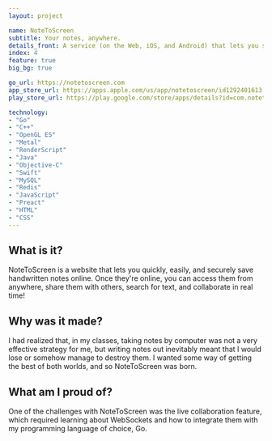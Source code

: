 ```yaml
---
layout: project

name: NoteToScreen
subtitle: Your notes, anywhere.
details_front: A service (on the Web, iOS, and Android) that lets you scan paper notes with your phone, save them to the cloud, share them with others, and access them anywhere.
index: 4
feature: true
big_bg: true

go_url: https://notetoscreen.com
app_store_url: https://apps.apple.com/us/app/notetoscreen/id1292401613
play_store_url: https://play.google.com/store/apps/details?id=com.notetoscreen.android

technology:
- "Go"
- "C++"
- "OpenGL ES"
- "Metal"
- "RenderScript"
- "Java"
- "Objective-C"
- "Swift"
- "MySQL"
- "Redis"
- "JavaScript"
- "Preact"
- "HTML"
- "CSS"
---
```

## What is it?
NoteToScreen is a website that lets you quickly, easily, and securely save handwritten notes online. Once they're online, you can access them from anywhere, share them with others, search for text, and collaborate in real time!

## Why was it made?
I had realized that, in my classes, taking notes by computer was not a very effective strategy for me, but writing notes out inevitably meant that I would lose or somehow manage to destroy them. I wanted some way of getting the best of both worlds, and so NoteToScreen was born.

## What am I proud of?
One of the challenges with NoteToScreen was the live collaboration feature, which required learning about WebSockets and how to integrate them with my programming language of choice, Go.
